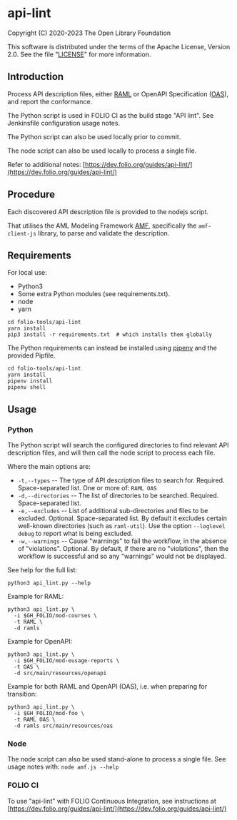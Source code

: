 # api-lint

Copyright (C) 2020-2023 The Open Library Foundation

This software is distributed under the terms of the Apache License,
Version 2.0. See the file "[LICENSE](LICENSE)" for more information.

## Introduction

Process API description files, either [RAML](https://en.wikipedia.org/wiki/RAML_(software)) or OpenAPI Specification ([OAS](https://en.wikipedia.org/wiki/OpenAPI_Specification)), and report the conformance.

The Python script is used in FOLIO CI as the build stage "API lint". See Jenkinsfile configuration usage notes.

The Python script can also be used locally prior to commit.

The node script can also be used locally to process a single file.

Refer to additional notes: [https://dev.folio.org/guides/api-lint/](https://dev.folio.org/guides/api-lint/)

## Procedure

Each discovered API description file is provided to the nodejs script.

That utilises the AML Modeling Framework [AMF](https://github.com/aml-org/amf), specifically the `amf-client-js` library, to parse and validate the description.

## Requirements

For local use:

* Python3
* Some extra Python modules (see requirements.txt).
* node
* yarn

```shell
cd folio-tools/api-lint
yarn install
pip3 install -r requirements.txt  # which installs them globally
```

The Python requirements can instead be installed using [pipenv](https://pipenv.pypa.io/en/latest/basics/) and the provided Pipfile.

```shell
cd folio-tools/api-lint
yarn install
pipenv install
pipenv shell
```

## Usage

### Python

The Python script will search the configured directories to find relevant API description files, and will then call the node script to process each file.

Where the main options are:

* `-t,--types` -- The type of API description files to search for.
  Required. Space-separated list.
  One or more of: `RAML OAS`
* `-d,--directories` -- The list of directories to be searched.
  Required. Space-separated list.
* `-e,--excludes` -- List of additional sub-directories and files to be excluded.
  Optional. Space-separated list.
  By default it excludes certain well-known directories (such as `raml-util`).
  Use the option `--loglevel debug` to report what is being excluded.
* `-w,--warnings` -- Cause "warnings" to fail the workflow, in the absence of "violations".
  Optional. By default, if there are no "violations", then the workflow is successful and so any "warnings" would not be displayed.

See help for the full list:

```shell
python3 api_lint.py --help
```

Example for RAML:

```shell
python3 api_lint.py \
  -i $GH_FOLIO/mod-courses \
  -t RAML \
  -d ramls
```

Example for OpenAPI:

```shell
python3 api_lint.py \
  -i $GH_FOLIO/mod-eusage-reports \
  -t OAS \
  -d src/main/resources/openapi
```

Example for both RAML and OpenAPI (OAS), i.e. when preparing for transition:

```shell
python3 api_lint.py \
  -i $GH_FOLIO/mod-foo \
  -t RAML OAS \
  -d ramls src/main/resources/oas
```

### Node

The node script can also be used stand-alone to process a single file.
See usage notes with: `node amf.js --help`

### FOLIO CI

To use "api-lint" with FOLIO Continuous Integration,
see instructions at [https://dev.folio.org/guides/api-lint/](https://dev.folio.org/guides/api-lint/)


